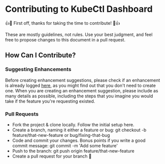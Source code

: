 # Contributing to KubeCtl Dashboard

:+1::tada: First off, thanks for taking the time to contribute! :tada::+1:

These are mostly guidelines, not rules. Use your best judgment, and feel free to propose changes to this document in a pull request.

## How Can I Contribute?

### Suggesting Enhancements

Before creating enhancement suggestions, please check if an enhancement is already logged [here](../../issues), as you might find out that you don't need to create one. 
When you are creating an enhancement suggestion, please include as many details as possible, including the steps that you imagine you would take if the feature you're requesting existed.

### Pull Requests
- Fork the project & clone locally. Follow the initial setup here.
- Create a branch, naming it either a feature or bug: git checkout -b feature/that-new-feature or bug/fixing-that-bug
- Code and commit your changes. Bonus points if you write a good commit message: git commit -m 'Add some feature'
- Push to the branch: git push origin feature/that-new-feature
- Create a pull request for your branch 🎉



